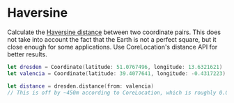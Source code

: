 # Haversine

Calculate the [Haversine distance](https://en.wikipedia.org/wiki/Haversine_formula) between two coordinate pairs. This does not take into account the fact that the Earth is not a perfect square, but it close enough for some applications. Use CoreLocation's distance API for better results.

```swift
let dresden = Coordinate(latitude: 51.0767496, longitude: 13.6321621)
let valencia = Coordinate(latitude: 39.4077641, longitude: -0.4317223)

let distance = dresden.distance(from: valencia)
// This is off by ~450m according to CoreLocation, which is roughly 0.03%.
```

